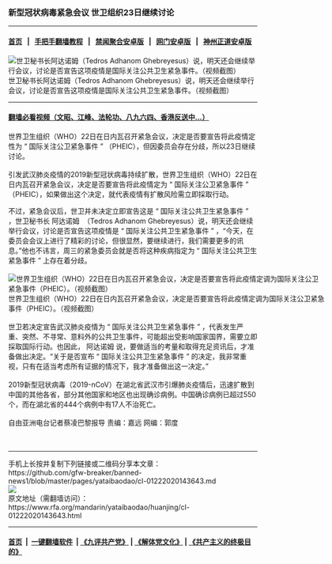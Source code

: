 ### 新型冠状病毒紧急会议  世卫组织23日继续讨论
------------------------

#### [首页](https://github.com/gfw-breaker/banned-news1/blob/master/README.md) &nbsp;&nbsp;|&nbsp;&nbsp; [手把手翻墙教程](https://github.com/gfw-breaker/guides/wiki) &nbsp;&nbsp;|&nbsp;&nbsp; [禁闻聚合安卓版](https://github.com/gfw-breaker/bn-android) &nbsp;&nbsp;|&nbsp;&nbsp; [网门安卓版](https://github.com/oGate2/oGate) &nbsp;&nbsp;|&nbsp;&nbsp; [神州正道安卓版](https://github.com/SzzdOgate/update) 



<div id="headerimg">
 <img alt="世卫秘书长阿达诺姆（Tedros Adhanom Ghebreyesus）说，明天还会继续举行会议，讨论是否宣告这项疫情是国际关注公共卫生紧急事件。（视频截图）" src="https://www.rfa.org/mandarin/yataibaodao/huanjing/cl-01222020143643.html/IMG_1207.jpg/@@images/8292e140-14aa-49bc-80b0-3b1b09806f32.jpeg" title="世卫秘书长阿达诺姆（Tedros Adhanom Ghebreyesus）说，明天还会继续举行会议，讨论是否宣告这项疫情是国际关注公共卫生紧急事件。（视频截图）"/>
 <div id="headerimgcontents">
  <div id="headerimgcaption">
   <span>
    世卫秘书长阿达诺姆（Tedros Adhanom Ghebreyesus）说，明天还会继续举行会议，讨论是否宣告这项疫情是国际关注公共卫生紧急事件。（视频截图）
   </span>
   <!-- zoomattribute -->
  </div>
  <!-- headerimgcaption -->
 </div>
 <!-- headerimagecontents -->
</div>

<hr/>


#### [翻墙必看视频（文昭、江峰、法轮功、八九六四、香港反送中...）](http://167.172.214.107/home.html)

<div id="storytext">
 <div>
  <div class="slot_header">
  </div>
 </div>
 <p>
  世界卫生组织（WHO）22日在日内瓦召开紧急会议，决定是否要宣告将此疫情定性为 “ 国际关注公卫紧急事件 ” （PHEIC），但因委员会存在分歧，所以23日继续讨论。
  <br/>
  <br/>
  引发武汉肺炎疫情的2019新型冠状病毒持续扩散，世界卫生组织（WHO）22日在日内瓦召开紧急会议，决定是否要宣告将此疫情定为 “ 国际关注公卫紧急事件 ” （PHEIC），如果做出这个决定，就代表疫情有扩散风险需立即採取行动。
 </p>
 <div>
 </div>
 <div>
 </div>
 <div>
  不过，紧急会议后，世卫并未决定立即宣告这是 “ 国际关注公共卫生紧急事件 ” ，世卫秘书长 阿达诺姆  （Tedros Adhanom Ghebreyesus）说，明天还会继续举行会议，讨论是否宣告这项疫情是 “ 国际关注公共卫生紧急事件 ” ，“今天，在委员会会议上进行了精彩的讨论，但很显然，要继续进行，我们需要更多的讯息。”他也不讳言，周三的紧急委员会就是否将这种疾病指定为 “ 国际关注公共卫生紧急事件 ” 上存在着分歧。
 </div>
 <div>
  <br/>
  <div class="image-inline captioned" style="width:640px;">
   <div style="width:640px;">
    <img alt="世界卫生组织（WHO）22日在日内瓦召开紧急会议，决定是否要宣告将此疫情定调为国际关注公卫紧急事件（PHEIC）。（视频截图）" src="https://www.rfa.org/mandarin/yataibaodao/huanjing/cl-01222020143643.html/IMG_1208.jpg" title="世界卫生组织（WHO）22日在日内瓦召开紧急会议，决定是否要宣告将此疫情定调为国际关注公卫紧急事件（PHEIC）。（视频截图）"/>
   </div>
   <div class="image-caption">
    <span style="width:640px;">
     世界卫生组织（WHO）22日在日内瓦召开紧急会议，决定是否要宣告将此疫情定调为国际关注公卫紧急事件（PHEIC）。（视频截图）
    </span>
    <span class="copyright">
    </span>
   </div>
  </div>
  <br/>
  世卫若决定宣告武汉肺炎疫情为 “ 国际关注公共卫生紧急事件 ” ，代表发生严重、突然、不寻常、意料外的公共卫生事件，可能超出受影响国家国界，需要立即採取国际行动。也因此， 阿达诺姆 说，要做适当的考量和取得充足资讯后，才准备做出决定。“关于是否宣布 “ 国际关注公共卫生紧急事件 ” 的决定，我非常重视，只有在适当考虑所有证据的情况下，我才准备做出这一决定。”
  <br/>
  <br/>
  2019新型冠状病毒（2019-nCoV）在湖北省武汉市引爆肺炎疫情后，迅速扩散到中国的其他各省，部分其他国家和地区也出现确诊病例。中国确诊病例已超过550个，而在湖北省的444个病例中有17人不治死亡。
  <br/>
  <br/>
  自由亚洲电台记者蔡凌巴黎报导 责编：嘉远 网编：郭度
  <br/>
  <br/>
  <br/>
 </div>
</div>

<hr/>
手机上长按并复制下列链接或二维码分享本文章：<br/>
https://github.com/gfw-breaker/banned-news1/blob/master/pages/yataibaodao/cl-01222020143643.md <br/>
<a href='https://github.com/gfw-breaker/banned-news1/blob/master/pages/yataibaodao/cl-01222020143643.md'><img src='https://github.com/gfw-breaker/banned-news1/blob/master/pages/yataibaodao/cl-01222020143643.md.png'/></a> <br/>
原文地址（需翻墙访问）：https://www.rfa.org/mandarin/yataibaodao/huanjing/cl-01222020143643.html


------------------------
#### [首页](https://github.com/gfw-breaker/banned-news1/blob/master/README.md) &nbsp;|&nbsp; [一键翻墙软件](https://github.com/gfw-breaker/nogfw/blob/master/README.md) &nbsp;| [《九评共产党》](https://github.com/gfw-breaker/9ping.md/blob/master/README.md#九评之一评共产党是什么) | [《解体党文化》](https://github.com/gfw-breaker/jtdwh.md/blob/master/README.md) | [《共产主义的终极目的》](https://github.com/gfw-breaker/gczydzjmd.md/blob/master/README.md)


<img src='http://gfw-breaker.win/banned-news/pages/yataibaodao/cl-01222020143643.md' width='0px' height='0px'/>